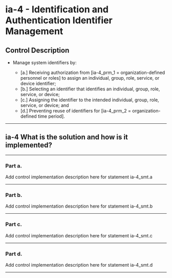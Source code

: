 # ia-4 - Identification and Authentication Identifier Management

## Control Description

- Manage system identifiers by:

  - \[a.\] Receiving authorization from \[ia-4_prm_1 = organization-defined personnel or roles\] to assign an individual, group, role, service, or device identifier;
  - \[b.\] Selecting an identifier that identifies an individual, group, role, service, or device;
  - \[c.\] Assigning the identifier to the intended individual, group, role, service, or device; and
  - \[d.\] Preventing reuse of identifiers for \[ia-4_prm_2 = organization-defined time period\].

______________________________________________________________________

## ia-4 What is the solution and how is it implemented?

______________________________________________________________________

### Part a.

Add control implementation description here for statement ia-4_smt.a

______________________________________________________________________

### Part b.

Add control implementation description here for statement ia-4_smt.b

______________________________________________________________________

### Part c.

Add control implementation description here for statement ia-4_smt.c

______________________________________________________________________

### Part d.

Add control implementation description here for statement ia-4_smt.d

______________________________________________________________________

